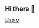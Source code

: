 ## Hi there 👋

<!--
**Geilson-Soares/Geilson-Soares** is a ✨ _special_ ✨ repository because its `README.md` (this file) appears on your GitHub profile.

Here are some ideas to get you started:

- 🔭 I’m currently working on ...
- 🌱 I’m currently learning ...
- 👯 I’m looking to collaborate on ...
- 🤔 I’m looking for help with ...
- 💬 Ask me about ...
- 📫 How to reach me: ...
- 😄 Pronouns: ...
- ⚡ Fun fact: ...
-->

[![GSM](https://github-readme-stats.vercel.app/api?username=Geilson-Soares)](https://github.com/anuraghazra/github-readme-stats)
